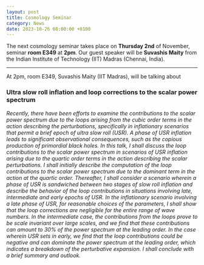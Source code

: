 ```yaml
---
layout: post
title: Cosmology Seminar
category: News
date: 2023-10-26 08:00:00 +0100
---
```


The next cosmology seminar takes place on **Thursday 2nd** of
November, seminar **room E349** at **2pm**. Our guest speaker will be
**Suvashis Maity** from the Indian Institute of Technology (IIT)
Madras (Chennai, India).

---

At 2pm, room E349,  Suvashis Maity (IIT Madras), will be talking about

### Ultra slow roll inflation and loop corrections to the scalar power spectrum

*Recently, there have been efforts to examine the contributions to the
 scalar power spectrum due to the loops arising from the cubic order
 terms in the action describing the perturbations, specifically in
 inflationary scenarios that permit a brief epoch of ultra slow roll
 (USR). A phase of USR inflation leads to significant observational
 consequences, such as the copious production of primordial black
 holes. In this talk, I shall discuss the loop contributions to the
 scalar power spectrum in scenarios of USR inflation arising due to
 the quartic order terms in the action describing the scalar
 perturbations. I shall initially describe the computation of the loop
 contributions to the scalar power spectrum due to the dominant term
 in the action at the quartic order. Thereafter, I shall consider a
 scenario wherein a phase of USR is sandwiched between two stages of
 slow roll inflation and describe the behavior of the loop
 contributions in situations involving late, intermediate and early
 epochs of USR. In the inflationary scenario involving a late phase of
 USR, for reasonable choices of the parameters, I shall show that the
 loop corrections are negligible for the entire range of wave
 numbers. In the intermediate case, the contributions from the loops
 prove to be scale invariant over large scales, and we find that these
 contributions can amount to 30% of the power spectrum at the leading
 order. In the case wherein USR sets in early, we find that the loop
 contributions could be negative and can dominate the power spectrum
 at the leading order, which indicates a breakdown of the perturbative
 expansion. I shall conclude with a brief summary and outlook.*




